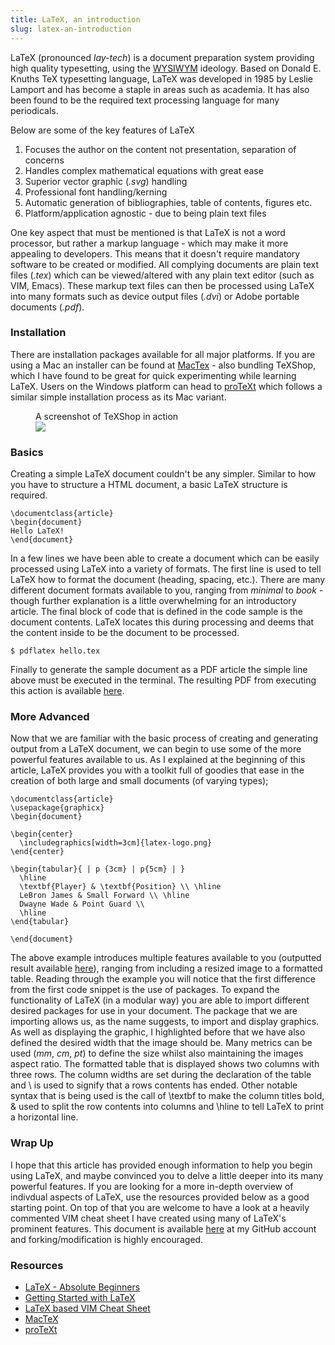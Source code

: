 ```yaml
---
title: LaTeX, an introduction
slug: latex-an-introduction
---
```


LaTeX (pronounced *lay-tech*) is a document preparation system providing high quality typesetting, using the [WYSIWYM](http://en.wikipedia.org/wiki/WYSIWYM) ideology.
Based on Donald E. Knuths TeX typesetting language, LaTeX was developed in 1985 by Leslie Lamport and has become a staple in areas such as academia.
It has also been found to be the required text processing language for many periodicals.

<figcaption>Below are some of the key features of LaTeX</figcaption>

1. Focuses the author on the content not presentation, separation of concerns
2. Handles complex mathematical equations with great ease
3. Superior vector graphic (*.svg*) handling
4. Professional font handling/kerning
5. Automatic generation of bibliographies, table of contents, figures etc.
6. Platform/application agnostic - due to being plain text files

One key aspect that must be mentioned is that LaTeX is not a word processor, but rather a markup language - which may make it more appealing to developers.
This means that it doesn't require mandatory software to be created or modified.
All complying documents are plain text files (*.tex*) which can be viewed/altered with any plain text editor (such as VIM, Emacs).
These markup text files can then be processed using LaTeX into many formats such as device output files (*.dvi*) or Adobe portable documents (*.pdf*).

### Installation

There are installation packages available for all major platforms.
If you are using a Mac an installer can be found at [MacTex](http://www.tug.org/mactex/2011/) - also bundling TeXShop, which I have found to be great for quick experimenting while learning LaTeX.
Users on the Windows platform can head to [proTeXt](http://www.tug.org/protext/) which follows a similar simple installation process as its Mac variant.

<figure>
    <figcaption>A screenshot of TeXShop in action</figcaption>
    <img src="/assets/latex-an-introduction/tex-shop.png" />
</figure>

### Basics

Creating a simple LaTeX document couldn't be any simpler.
Similar to how you have to structure a HTML document, a basic LaTeX structure is required.

    \documentclass{article}
    \begin{document}
    Hello LaTeX!
    \end{document}

In a few lines we have been able to create a document which can be easily processed using LaTeX into a variety of formats.
The first line is used to tell LaTeX how to format the document (heading, spacing, etc.).
There are many different document formats available to you, ranging from *minimal* to *book* - though further explanation is a little overwhelming for an introductory article.
The final block of code that is defined in the code sample is the document contents.
LaTeX locates this during processing and deems that the content inside to be the document to be processed.

    $ pdflatex hello.tex

Finally to generate the sample document as a PDF article the simple line above must be executed in the terminal.
The resulting PDF from executing this action is available [here](/assets/latex-an-introduction/latex-basic.pdf).

### More Advanced

Now that we are familiar with the basic process of creating and generating output from a LaTeX document, we can begin to use some of the more powerful features available to us.
As I explained at the beginning of this article, LaTeX provides you with a toolkit full of goodies that ease in the creation of both large and small documents (of varying types);

    \documentclass{article}
    \usepackage{graphicx}
    \begin{document}

    \begin{center}
      \includegraphics[width=3cm]{latex-logo.png}
    \end{center}

    \begin{tabular}{ | p {3cm} | p{5cm} | }
      \hline
      \textbf{Player} & \textbf{Position} \\ \hline
      LeBron James & Small Forward \\ \hline
      Dwayne Wade & Point Guard \\
      \hline
    \end{tabular}

    \end{document}

The above example introduces multiple features available to you (outputted result available [here](/assets/latex-an-introduction/latex-advanced.pdf)), ranging from including a resized image to a formatted table.
Reading through the example you will notice that the first difference from the first code snippet is the use of packages.
To expand the functionality of LaTeX (in a modular way) you are able to import different desired packages for use in your document.
The package that we are importing allows us, as the name suggests, to import and display graphics.
As well as displaying the graphic, I highlighted before that we have also defined the desired width that the image should be.
Many metrics can be used (*mm*, *cm*, *pt*) to define the size whilst also maintaining the images aspect ratio.
The formatted table that is displayed shows two columns with three rows.
The column widths are set during the declaration of the table and <span class="snippet">\\</span> is used to signify that a rows contents has ended.
Other notable syntax that is being used is the call of <span class="snippet">\textbf</span> to make the column titles bold, <span class="snippet">&amp;</span> used to split the row contents into columns and <span class="snippet">\hline</span> to tell LaTeX to print a horizontal line.

### Wrap Up

I hope that this article has provided enough information to help you begin using LaTeX, and maybe convinced you to delve a little deeper into its many powerful features.
If you are looking for a more in-depth overview of indivdual aspects of LaTeX, use the resources provided below as a good starting point.
On top of that you are welcome to have a look at a heavily commented VIM cheat sheet I have created using many of LaTeX's prominent features.
This document is available [here](http://github.com/eddmann/vim-cheat-sheet) at my GitHub account and forking/modification is highly encouraged.

### Resources

* [LaTeX - Absolute Beginners](http://en.wikibooks.org/wiki/LaTeX/Absolute_Beginners)
* [Getting Started with LaTeX](http://www.maths.tcd.ie/~dwilkins/LaTeXPrimer/)
* [LaTeX based VIM Cheat Sheet](http://github.com/eddmann/vim-cheat-sheet)
* [MacTeX](http://www.tug.org/mactex/2011/)
* [proTeXt](http://www.tug.org/protext/)
